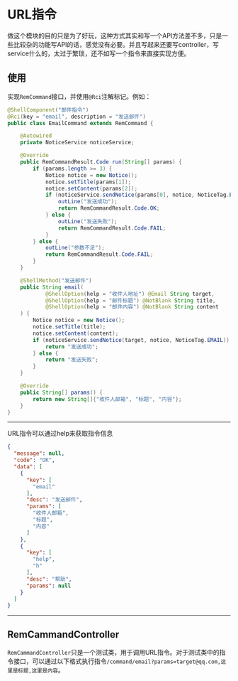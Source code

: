 # URL指令

做这个模块的目的只是为了好玩，这种方式其实和写一个API方法差不多，只是一些比较杂的功能写API的话，感觉没有必要。并且写起来还要写controller，写service什么的，太过于繁琐，还不如写一个指令来直接实现方便。

## 使用

实现`RemCommand`接口，并使用`@Rci`注解标记。例如：

```java
@ShellComponent("邮件指令")
@Rci(key = "email", description = "发送邮件")
public class EmailCommand extends RemCommand {

    @Autowired
    private NoticeService noticeService;

    @Override
    public RemCommandResult.Code run(String[] params) {
        if (params.length >= 3) {
            Notice notice = new Notice();
            notice.setTitle(params[1]);
            notice.setContent(params[2]);
            if (noticeService.sendNotice(params[0], notice, NoticeTag.EMAIL)) {
                outLine("发送成功");
                return RemCommandResult.Code.OK;
            } else {
                outLine("发送失败");
                return RemCommandResult.Code.FAIL;
            }
        } else {
            outLine("参数不足");
            return RemCommandResult.Code.FAIL;
        }
    }

    @ShellMethod("发送邮件")
    public String email(
            @ShellOption(help = "收件人地址") @Email String target,
            @ShellOption(help = "邮件标题") @NotBlank String title,
            @ShellOption(help = "邮件内容") @NotBlank String content
    ) {
        Notice notice = new Notice();
        notice.setTitle(title);
        notice.setContent(content);
        if (noticeService.sendNotice(target, notice, NoticeTag.EMAIL)) {
            return "发送成功";
        } else {
            return "发送失败";
        }
    }

    @Override
    public String[] params() {
        return new String[]{"收件人邮箱", "标题", "内容"};
    }
}
```

------
URL指令可以通过help来获取指令信息

```json
{
  "message": null,
  "code": "OK",
  "data": [
    {
      "key": [
        "email"
      ],
      "desc": "发送邮件",
      "params": [
        "收件人邮箱",
        "标题",
        "内容"
      ]
    },
    {
      "key": [
        "help",
        "h"
      ],
      "desc": "帮助",
      "params": null
    }
  ]
}
```

------

## RemCammandController

`RemCammandController`只是一个测试类，用于调用URL指令。对于测试类中的指令接口，可以通过以下格式执行指令`/command/email?params=target@qq.com,这里是标题,这里是内容`。
